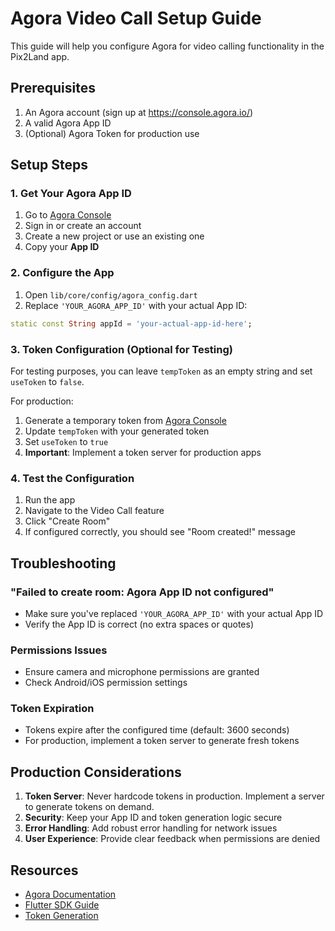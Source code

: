 # Agora Video Call Setup Guide

This guide will help you configure Agora for video calling functionality in the Pix2Land app.

## Prerequisites

1. An Agora account (sign up at https://console.agora.io/)
2. A valid Agora App ID
3. (Optional) Agora Token for production use

## Setup Steps

### 1. Get Your Agora App ID

1. Go to [Agora Console](https://console.agora.io/)
2. Sign in or create an account
3. Create a new project or use an existing one
4. Copy your **App ID**

### 2. Configure the App

1. Open `lib/core/config/agora_config.dart`
2. Replace `'YOUR_AGORA_APP_ID'` with your actual App ID:

```dart
static const String appId = 'your-actual-app-id-here';
```

### 3. Token Configuration (Optional for Testing)

For testing purposes, you can leave `tempToken` as an empty string and set `useToken` to `false`.

For production:
1. Generate a temporary token from [Agora Console](https://console.agora.io/)
2. Update `tempToken` with your generated token
3. Set `useToken` to `true`
4. **Important**: Implement a token server for production apps

### 4. Test the Configuration

1. Run the app
2. Navigate to the Video Call feature
3. Click "Create Room"
4. If configured correctly, you should see "Room created!" message

## Troubleshooting

### "Failed to create room: Agora App ID not configured"
- Make sure you've replaced `'YOUR_AGORA_APP_ID'` with your actual App ID
- Verify the App ID is correct (no extra spaces or quotes)

### Permissions Issues
- Ensure camera and microphone permissions are granted
- Check Android/iOS permission settings

### Token Expiration
- Tokens expire after the configured time (default: 3600 seconds)
- For production, implement a token server to generate fresh tokens

## Production Considerations

1. **Token Server**: Never hardcode tokens in production. Implement a server to generate tokens on demand.
2. **Security**: Keep your App ID and token generation logic secure
3. **Error Handling**: Add robust error handling for network issues
4. **User Experience**: Provide clear feedback when permissions are denied

## Resources

- [Agora Documentation](https://docs.agora.io/)
- [Flutter SDK Guide](https://docs.agora.io/en/video-calling/get-started/get-started-sdk?platform=flutter)
- [Token Generation](https://docs.agora.io/en/video-calling/develop/authentication-workflow)
